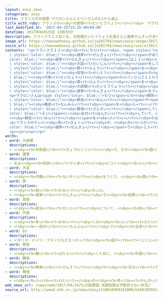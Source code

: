 ```yaml
---
layout: easy_news
categories: easy
title: フランスの大統領-マクロンさんとルペンさんの2人から選ぶ
title_with_ruby: フランスの<ruby>大統領<rt>だいとうりょう</rt></ruby>　マクロンさんとルペンさんの<ruby>２人<rt>ふたり</rt></ruby>から<ruby>選<rt>えら</rt></ruby>ぶ
last_modified_at: '2017-04-25T15:35:00+09:00'
datetime: 2017年04月25日 15時35分
description: フランスで２３日にち、大統領だいとうりょうを選えらぶ選挙せんきょがありました。
image_url: https://newswebeasy.github.io/ja201704/news/easy/image/2017/04/25/k10010959141000.jpg
voice_url: https://newswebeasy.github.io/ja201704/news/easy/voice/2017/04/25/k10010959141000.mp3
contents: "<p>フランスで２３<ruby>日<rt>にち</rt></ruby>、<span style=\"color: blue;\"><ruby>大統領<rt>だいとうりょう</rt></ruby></span>を<ruby>選<rt>えら</rt></ruby>ぶ<span\
  \ style=\"color: blue;\"><ruby>選挙<rt>せんきょ</rt></ruby></span>がありました。<span style=\"\
  color: blue;\"><ruby>選挙<rt>せんきょ</rt></ruby></span>には１１<ruby>人<rt>にん</rt></ruby>が<ruby>出<rt>で</rt></ruby>ました。<ruby>前<rt>まえ</rt></ruby>に<ruby>経済<rt>けいざい</rt></ruby><span\
  \ style=\"color: blue;\"><ruby>大臣<rt>だいじん</rt></ruby></span>をしていたマクロンさんが２４％で、いちばん<ruby>多<rt>おお</rt></ruby>くの<span\
  \ style=\"color: blue;\"><ruby>票<rt>ひょう</rt></ruby></span>を<ruby>集<rt>あつ</rt></ruby>めました。<ruby>次<rt>つぎ</rt></ruby>は、<ruby>国民<rt>こくみん</rt></ruby><ruby>戦線<rt>せんせん</rt></ruby>という<span\
  \ style=\"color: blue;\"><ruby>政党<rt>せいとう</rt></ruby></span>の<span style=\"color:\
  \ blue;\"><ruby>代表<rt>だいひょう</rt></ruby></span>のルペンさんで２１％でした。</p>\n<p><ruby>半分<rt>はんぶん</rt></ruby><ruby>以上<rt>いじょう</rt></ruby>の<span\
  \ style=\"color: blue;\"><ruby>票<rt>ひょう</rt></ruby></span>を<ruby>集<rt>あつ</rt></ruby>めた<ruby>人<rt>ひと</rt></ruby>がいなかったため、この<ruby>２人<rt>ふたり</rt></ruby>から<span\
  \ style=\"color: blue;\"><ruby>大統領<rt>だいとうりょう</rt></ruby></span>を<ruby>選<rt>えら</rt></ruby>ぶ<span\
  \ style=\"color: blue;\"><ruby>選挙<rt>せんきょ</rt></ruby></span>を５<ruby>月<rt>がつ</rt></ruby><ruby>７日<rt>なのか</rt></ruby>に<ruby>行<rt>おこな</rt></ruby>います。</p>\n\
  <p>マクロンさんは<span style=\"color: blue;\">ＥＵ</span>との<ruby>関係<rt>かんけい</rt></ruby>をもっと<ruby>強<rt>つよ</rt></ruby>くしたいと<ruby>考<rt>かんが</rt></ruby>えていて、フランスに<span\
  \ style=\"color: blue;\"><ruby>移民<rt>いみん</rt></ruby></span>や<span style=\"color:\
  \ blue;\"><ruby>難民<rt>なんみん</rt></ruby></span>を<ruby>入<rt>い</rt></ruby>れることに<span\
  \ style=\"color: blue;\"><ruby>賛成<rt>さんせい</rt></ruby></span>しています。ルペンさんは<span style=\"\
  color: blue;\">ＥＵ</span>に<ruby>反対<rt>はんたい</rt></ruby>していて、<span style=\"color: blue;\"\
  ><ruby>移民<rt>いみん</rt></ruby></span>を<ruby>入<rt>い</rt></ruby>れないようにすると<ruby>言<rt>い</rt></ruby>っています。</p>\n\
  <p>フランスのテレビ<ruby>局<rt>きょく</rt></ruby>が、<ruby>次<rt>つぎ</rt></ruby>の<span style=\"\
  color: blue;\"><ruby>選挙<rt>せんきょ</rt></ruby></span>で<ruby>２人<rt>ふたり</rt></ruby>のどちらを<ruby>選<rt>えら</rt></ruby>ぶか<ruby>質問<rt>しつもん</rt></ruby>すると、マクロンさんと<ruby>答<rt>こた</rt></ruby>えた<ruby>人<rt>ひと</rt></ruby>が６２％で、ルペンさんと<ruby>答<rt>こた</rt></ruby>えた<ruby>人<rt>ひと</rt></ruby>は３８％でした。</p>\n\
  <p></p>\n<p></p>"
words:
- word: 大統領
  descriptions:
  - <ruby><rb>共和国</rb><rt>きょうわこく</rt></ruby>で、その<ruby><rb>国</rb><rt>くに</rt></ruby>を<ruby><rb>代表</rb><rt>だいひょう</rt></ruby>する<ruby><rb>人</rb><rt>ひと</rt></ruby>。
- word: 選挙
  descriptions:
  - ある<ruby><rb>役目</rb><rt>やくめ</rt></ruby>につく<ruby><rb>人</rb><rt>ひと</rt></ruby>を、<ruby><rb>大勢</rb><rt>おおぜい</rt></ruby>の<ruby><rb>中</rb><rt>なか</rt></ruby>から<ruby><rb>選</rb><rt>えら</rt></ruby>ぶこと。
- word: 大臣
  descriptions:
  - <ruby><rb>内閣</rb><rt>ないかく</rt></ruby>をつくり、<ruby><rb>国</rb><rt>くに</rt></ruby>の<ruby><rb>政治</rb><rt>せいじ</rt></ruby>で、もっとも<ruby><rb>責任</rb><rt>せきにん</rt></ruby>のある<ruby><rb>人</rb><rt>ひと</rt></ruby>。<ruby><rb>総理大臣</rb><rt>そうりだいじん</rt></ruby>と<ruby><rb>国務大臣</rb><rt>こくむだいじん</rt></ruby>とがある。
- word: 票
  descriptions:
  - <ruby><rb>紙</rb><rt>かみ</rt></ruby>のふだ。
  - <ruby><rb>選挙</rb><rt>せんきょ</rt></ruby>で<ruby><rb>投票</rb><rt>とうひょう</rt></ruby>した<ruby><rb>紙</rb><rt>かみ</rt></ruby>。<ruby><rb>投票用紙</rb><rt>とうひょうようし</rt></ruby>。また、その<ruby><rb>紙</rb><rt>かみ</rt></ruby>を<ruby><rb>数</rb><rt>かぞ</rt></ruby>えることば。
- word: 政党
  descriptions:
  - <ruby><rb>政治</rb><rt>せいじ</rt></ruby>について、<ruby><rb>同</rb><rt>おな</rt></ruby>じ<ruby><rb>考</rb><rt>かんが</rt></ruby>えを<ruby><rb>持</rb><rt>も</rt></ruby>つ<ruby><rb>人</rb><rt>ひと</rt></ruby>たちが<ruby><rb>集</rb><rt>あつ</rt></ruby>まって<ruby><rb>作</rb><rt>つく</rt></ruby>った<ruby><rb>団体</rb><rt>だんたい</rt></ruby>。
- word: 代表
  descriptions:
  - <ruby><rb>多</rb><rt>おお</rt></ruby>くの<ruby><rb>人</rb><rt>ひと</rt></ruby>に<ruby><rb>代</rb><rt>か</rt></ruby>わって<ruby><rb>何</rb><rt>なに</rt></ruby>かをすること。また、その<ruby><rb>人</rb><rt>ひと</rt></ruby>。
  - <ruby><rb>一部分</rb><rt>いちぶぶん</rt></ruby>で<ruby><rb>全体</rb><rt>ぜんたい</rt></ruby>の<ruby><rb>特色</rb><rt>とくしょく</rt></ruby>を<ruby><rb>表</rb><rt>あらわ</rt></ruby>すこと。また、そのもの。
- word: EU
  descriptions:
  - イギリス・ドイツ・フランスなどヨーロッパの<ruby><rb>国々</rb><rt>くにぐに</rt></ruby>が、<ruby><rb>共同</rb><rt>きょうどう</rt></ruby>で<ruby><rb>国</rb><rt>くに</rt></ruby>の<ruby><rb>安全</rb><rt>あんぜん</rt></ruby>をはかったり<ruby><rb>経済</rb><rt>けいざい</rt></ruby>を<ruby><rb>運営</rb><rt>うんえい</rt></ruby>したりしようとする<ruby><rb>組織</rb><rt>そしき</rt></ruby>。
- word: 移民
  descriptions:
  - <ruby><rb>働</rb><rt>はたら</rt></ruby>くために、<ruby><rb>外国</rb><rt>がいこく</rt></ruby>に<ruby><rb>移</rb><rt>うつ</rt></ruby>り<ruby><rb>住</rb><rt>す</rt></ruby>むこと。また、その<ruby><rb>人</rb><rt>ひと</rt></ruby>。
- word: 難民
  descriptions:
  - <ruby><rb>戦争</rb><rt>せんそう</rt></ruby>や<ruby><rb>天災</rb><rt>てんさい</rt></ruby>のために、<ruby><rb>家</rb><rt>いえ</rt></ruby>を<ruby><rb>失</rb><rt>うしな</rt></ruby>い、よその<ruby><rb>土地</rb><rt>とち</rt></ruby>へにげてきた<ruby><rb>人々</rb><rt>ひとびと</rt></ruby>。
- word: 賛成
  descriptions:
  - <ruby><rb>人</rb><rt>ひと</rt></ruby>の<ruby><rb>考</rb><rt>かんが</rt></ruby>えをよいと<ruby><rb>認</rb><rt>みと</rt></ruby>めること。<ruby><rb>同意</rb><rt>どうい</rt></ruby>すること。
web_news_url: /news/web/2017/04/24/仏大統領選-決選投票は予断許さない状況/
source_url: http://www3.nhk.or.jp/news/easy/k10010959141000/k10010959141000.html
...
```

